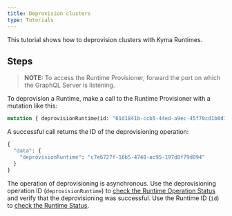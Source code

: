 ```yaml
---
title: Deprovision clusters
type: Tutorials
---
```


This tutorial shows how to deprovision clusters with Kyma Runtimes.

## Steps

> **NOTE:** To access the Runtime Provisioner, forward the port on which the GraphQL Server is listening.

  To deprovision a Runtime, make a call to the Runtime Provisioner with a mutation like this:  
  
  ```graphql
  mutation { deprovisionRuntime(id: "61d1841b-ccb5-44ed-a9ec-45f70cd1b0d3") }
  ```

  A successful call returns the ID of the deprovisioning operation:

  ```graphql
  {
    "data": {
      "deprovisionRuntime": "c7e6727f-16b5-4748-ac95-197d8f79d094"
    }
  }
  ```

  The operation of deprovisioning is asynchronous. Use the deprovisioning operation ID (`deprovisionRuntime`) to [check the Runtime Operation Status](08-03-provisioner-runtime-operation-status.md) and verify that the deprovisioning was successful. Use the Runtime ID (`id`) to [check the Runtime Status](08-04-provisioner-runtime-status.md). 